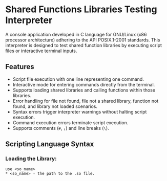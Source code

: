 # Shared Functions Libraries Testing Interpreter

A console application developed in C language for GNU/Linux (x86 processor architecture) adhering to the API POSIX.1-2001 standards. This interpreter is designed to test shared function libraries by executing script files or interactive terminal inputs.

## Features

- Script file execution with one line representing one command.
- Interactive mode for entering commands directly from the terminal.
- Supports loading shared libraries and calling functions within those libraries.
- Error handling for file not found, file not a shared library, function not found, and library not loaded scenarios.
- Syntax errors trigger interpreter warnings without halting script execution.
- Command execution errors terminate script execution.
- Supports comments (`#`, `;`) and line breaks (`\`).

## Scripting Language Syntax

### Loading the Library:
```plaintext
use <so_name>
* <so_name> - the path to the .so file.
```

